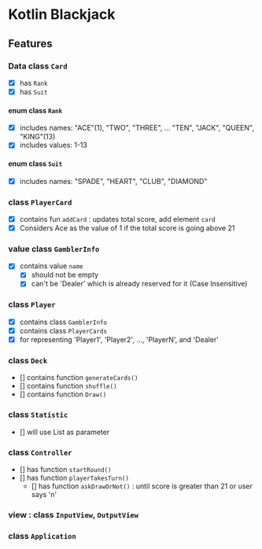 # Kotlin Blackjack

## Features

### Data class `Card`
- [x] has `Rank`
- [x] has `Suit`

#### enum class `Rank`
- [x] includes names: "ACE"(1), "TWO", "THREE", ... "TEN", "JACK", "QUEEN", "KING"(13)
- [x] includes values: 1-13

#### enum class `Suit`
- [x] includes names: "SPADE", "HEART", "CLUB", "DIAMOND"

### class `PlayerCard`
- [x] contains fun `addCard` : updates total score, add element `card`
- [x] Considers Ace as the value of 1 if the total score is going above 21

### value class `GamblerInfo`
- [x] contains value `name`
  - [x] should not be empty
  - [x] can't be 'Dealer' which is already reserved for it (Case Insensitive)

### class `Player`
- [x] contains class `GamblerInfo`
- [x] contains class `PlayerCards`
- [x] for representing 'Player1', 'Player2', ..., 'PlayerN', and 'Dealer'

### class `Deck`
- [] contains function `generateCards()`
- [] contains function `shuffle()`
- [] contains function `Draw()`

### class `Statistic`
- [] will use List<Player> as parameter

### class `Controller`
- [] has function `startRound()`
- [] has function `playerTakesTurn()`
  - [] has function `askDrawOrNot()` : until score is greater than 21 or user says 'n'

### view : class `InputView`, `OutputView`


### class `Application`
